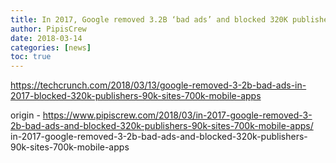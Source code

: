 ```yaml
---
title: In 2017, Google removed 3.2B ‘bad ads’ and blocked 320K publishers, 90K sites, 700K mobile apps
author: PipisCrew
date: 2018-03-14
categories: [news]
toc: true
---
```


https://techcrunch.com/2018/03/13/google-removed-3-2b-bad-ads-in-2017-blocked-320k-publishers-90k-sites-700k-mobile-apps

origin - https://www.pipiscrew.com/2018/03/in-2017-google-removed-3-2b-bad-ads-and-blocked-320k-publishers-90k-sites-700k-mobile-apps/ in-2017-google-removed-3-2b-bad-ads-and-blocked-320k-publishers-90k-sites-700k-mobile-apps